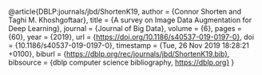 @article{DBLP:journals/jbd/ShortenK19,
  author    = {Connor Shorten and
               Taghi M. Khoshgoftaar},
  title     = {A survey on Image Data Augmentation for Deep Learning},
  journal   = {Journal of Big Data},
  volume    = {6},
  pages     = {60},
  year      = {2019},
  url       = {https://doi.org/10.1186/s40537-019-0197-0},
  doi       = {10.1186/s40537-019-0197-0},
  timestamp = {Tue, 26 Nov 2019 18:28:21 +0100},
  biburl    = {https://dblp.org/rec/journals/jbd/ShortenK19.bib},
  bibsource = {dblp computer science bibliography, https://dblp.org}
}
